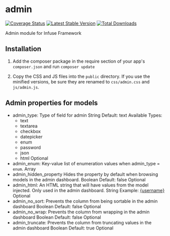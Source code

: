 admin
===============

[![Coverage Status](https://coveralls.io/repos/infusephp/admin/badge.png)](https://coveralls.io/r/infusephp/admin)
[![Latest Stable Version](https://poser.pugx.org/infuse/admin/v/stable.png)](https://packagist.org/packages/infuse/admin)
[![Total Downloads](https://poser.pugx.org/infuse/admin/downloads.png)](https://packagist.org/packages/infuse/admin)

Admin module for Infuse Framework

## Installation

1. Add the composer package in the require section of your app's `composer.json` and run `composer update`

2. Copy the CSS and JS files into the `public` directory. If you use the minified versions, be sure they are renamed to `css/admin.css` and `js/admin.js`.

## Admin properties for models
	
- admin_type:
	Type of field for admin
	String
	Default: text
	Available Types:
	- text
	- textarea
	- checkbox
	- datepicker
	- enum
	- password
	- json
	- html
	Optional
- admin_enum:
	Key-value list of enumeration values when admin_type = `enum`.
	Array
- admin_hidden_property
	Hides the property by default when browsing models in the admin dashboard.
	Boolean
	Default: false
	Optional
- admin_html:
	An HTML string that will have values from the model injected. Only used in the admin dashboard.
	String
	Example: <a href="/users/profile/{uid}">{username}</a>
	Optional
- admin_no_sort:
	Prevents the column from being sortable in the admin dashboard
	Boolean
	Default: false
	Optional
- admin_no_wrap:
	Prevents the column from wrapping in the admin dashboard
	Boolean
	Default: false
	Optional
- admin_truncate:
	Prevents the column from truncating values in the admin dashboard
	Boolean
	Default: true
	Optional